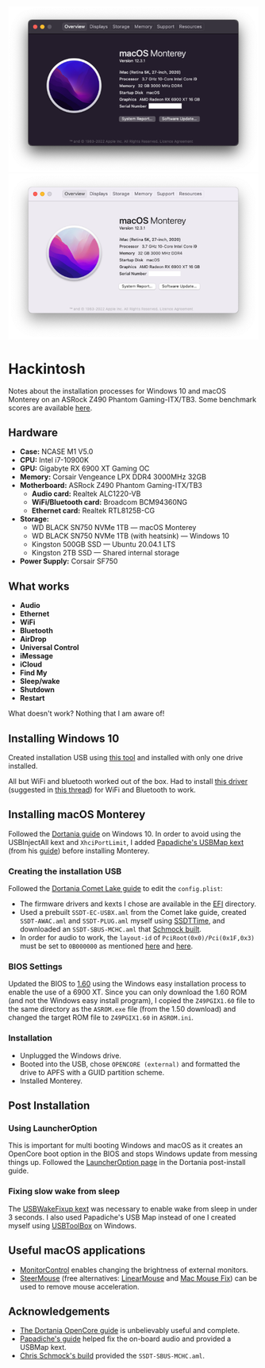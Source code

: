 <div align="center">

![About dark](./docs/about-dark.png#gh-dark-mode-only)
![About light](./docs/about-light.png#gh-light-mode-only)

</div>

# Hackintosh

Notes about the installation processes for Windows 10 and macOS Monterey on an ASRock Z490 Phantom Gaming-ITX/TB3. Some benchmark scores are available [here](docs/benchmarks.md).

## Hardware

- **Case:** NCASE M1 V5.0
- **CPU:** Intel i7-10900K
- **GPU:** Gigabyte RX 6900 XT Gaming OC 
- **Memory:** Corsair Vengeance LPX DDR4 3000MHz 32GB
- **Motherboard:** ASRock Z490 Phantom Gaming-ITX/TB3
    - **Audio card:** Realtek ALC1220-VB
    - **WiFi/Bluetooth card:** Broadcom BCM94360NG
    - **Ethernet card:** Realtek RTL8125B-CG
- **Storage:**
    - WD BLACK SN750 NVMe 1TB — macOS Monterey
    - WD BLACK SN750 NVMe 1TB (with heatsink) — Windows 10
    - Kingston 500GB SSD — Ubuntu 20.04.1 LTS
    - Kingston 2TB SSD — Shared internal storage
- **Power Supply:** Corsair SF750

## What works

- **Audio**
- **Ethernet**
- **WiFi**
- **Bluetooth**
- **AirDrop**
- **Universal Control**
- **iMessage**
- **iCloud**
- **Find My**
- **Sleep/wake**
- **Shutdown**
- **Restart**

What doesn't work? Nothing that I am aware of!

## Installing Windows 10

Created installation USB using [this tool](https://www.microsoft.com/en-gb/software-download/windows10ISO) and installed with only one drive installed.

All but WiFi and bluetooth worked out of the box. Had to install [this driver](http://en.fenvi.com/en/download_zx.php) (suggested in [this thread](https://www.tonymacx86.com/threads/a-perfect-and-simple-solution-bcm94331-94360-drivers-for-windows-10-8-7.302090/)) for WiFi and Bluetooth to work.

## Installing macOS Monterey

Followed the [Dortania guide](https://dortania.github.io/OpenCore-Install-Guide/) on Windows 10. In order to avoid using the USBInjectAll kext and `XhciPortLimit`, I added [Papadiche's USBMap kext](https://drive.google.com/file/d/1kAo5eO-IT8NQvanriptEmJqI_Kbyh4gb/view) (from his [guide](https://docs.google.com/document/d/1XeUu0YcV2JjsxzpEYQL7mAyqkdN7Q0TTLC6gSsfxzC4/edit)) before installing Monterey.

### Creating the installation USB

Followed the [Dortania Comet Lake guide](https://dortania.github.io/OpenCore-Install-Guide/config.plist/comet-lake.html#starting-point) to edit the `config.plist`:
- The firmware drivers and kexts I chose are available in the [EFI](EFI) directory.
- Used a prebuilt `SSDT-EC-USBX.aml` from the Comet lake guide, created `SSDT-AWAC.aml` and `SSDT-PLUG.aml` myself using [SSDTTime](https://github.com/corpnewt/SSDTTime), and downloaded an `SSDT-SBUS-MCHC.aml` that [Schmock built](https://github.com/SchmockLord/Hackintosh-Intel-i9-10900k-AsRock-Z490-Phantom-ITX-TB3).
- In order for audio to work, the `layout-id` of `PciRoot(0x0)/Pci(0x1F,0x3)` must be set to `0B000000` as mentioned [here](https://www.reddit.com/r/hackintosh/comments/i3pega/z490_itx_guide/) and [here](https://github.com/SchmockLord/Hackintosh-Intel-i9-10900k-AsRock-Z490-Phantom-ITX-TB3).

### BIOS Settings

Updated the BIOS to [1.60](https://www.asrock.com/mb/Intel/Z490%20Phantom%20Gaming-ITXTB3/index.asp#BIOS) using the Windows easy installation process to enable the use of a 6900 XT. Since you can only download the 1.60 ROM (and not the Windows easy install program), I copied the `Z49PGIX1.60` file to the same directory as the `ASROM.exe` file (from the 1.50 download) and changed the target ROM file to `Z49PGIX1.60` in `ASROM.ini`.

### Installation

- Unplugged the Windows drive.
- Booted into the USB, chose `OPENCORE (external)` and formatted the drive to APFS with a GUID partition scheme.
- Installed Monterey.

## Post Installation

### Using LauncherOption

This is important for multi booting Windows and macOS as it creates an OpenCore boot option in the BIOS and stops Windows update from messing things up. Followed the [LauncherOption page](https://dortania.github.io/OpenCore-Post-Install/multiboot/bootstrap.html#using-launcheroption) in the Dortania post-install guide.

### Fixing slow wake from sleep

The [USBWakeFixup kext](https://github.com/osy/USBWakeFixup) was necessary to enable wake from sleep in under 3 seconds. I also used Papadiche's USB Map instead of one I created myself using [USBToolBox](https://github.com/USBToolBox/tool) on Windows.

## Useful macOS applications

- [MonitorControl](https://github.com/MonitorControl/MonitorControl) enables changing the brightness of external monitors.
- [SteerMouse](https://plentycom.jp/en/steermouse/) (free alternatives: [LinearMouse](https://github.com/linearmouse/linearmouse) and [Mac Mouse Fix](https://mousefix.org/)) can be used to remove mouse acceleration.

## Acknowledgements

- [The Dortania OpenCore guide](https://dortania.github.io/OpenCore-Install-Guide) is unbelievably useful and complete.
- [Papadiche's guide](https://docs.google.com/document/d/1XeUu0YcV2JjsxzpEYQL7mAyqkdN7Q0TTLC6gSsfxzC4/edit) helped fix the on-board audio and provided a USBMap kext.
- [Chris Schmock's build](https://github.com/SchmockLord/Hackintosh-Intel-i9-10900k-AsRock-Z490-Phantom-ITX-TB3) provided the `SSDT-SBUS-MCHC.aml`.
